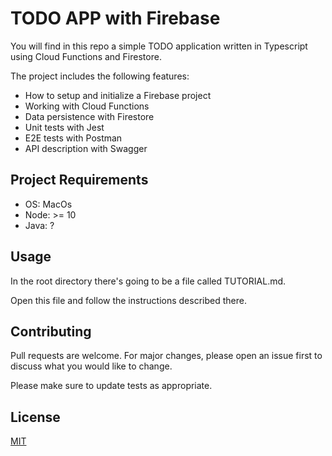 # TODO APP with Firebase

You will find in this repo a simple TODO application written in Typescript using Cloud Functions and Firestore.

The project includes the following features:

- How to setup and initialize a Firebase project
- Working with Cloud Functions
- Data persistence with Firestore
- Unit tests with Jest
- E2E tests with Postman
- API description with Swagger

## Project Requirements

- OS: MacOs
- Node: >= 10
- Java: ?

## Usage

In the root directory there's going to be a file called TUTORIAL.md. 

Open this file and follow the instructions described there.

## Contributing

Pull requests are welcome. For major changes, please open an issue first to discuss what you would like to change.

Please make sure to update tests as appropriate.

## License

[MIT](https://choosealicense.com/licenses/mit/)